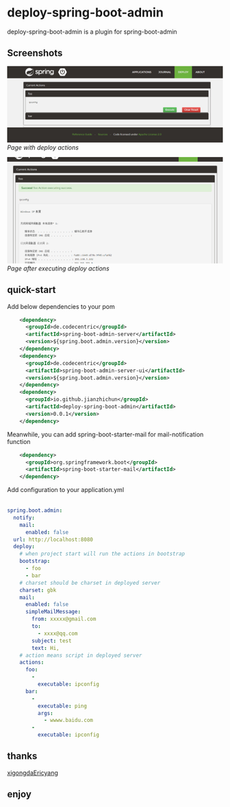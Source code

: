 # deploy-spring-boot-admin
deploy-spring-boot-admin is a plugin for spring-boot-admin

## Screenshots

![DeployPage](/images/deployPage.png?raw=true)
*Page with deploy actions*

![DeployPage After Execute](/images/deployPageAfterExecute.png?raw=true)
*Page after executing deploy actions*

## quick-start

Add below dependencies to your pom
```xml
    <dependency>
      <groupId>de.codecentric</groupId>
      <artifactId>spring-boot-admin-server</artifactId>
      <version>${spring.boot.admin.version}</version>
    </dependency>
    <dependency>
      <groupId>de.codecentric</groupId>
      <artifactId>spring-boot-admin-server-ui</artifactId>
      <version>${spring.boot.admin.version}</version>
    </dependency>
    <dependency>
      <groupId>io.github.jianzhichun</groupId>
      <artifactId>deploy-spring-boot-admin</artifactId>
      <version>0.0.1</version>
    </dependency>
```
Meanwhile, you can add spring-boot-starter-mail for mail-notification function
```xml
    <dependency>
      <groupId>org.springframework.boot</groupId>
      <artifactId>spring-boot-starter-mail</artifactId>
    </dependency>
```

<p>

Add configuration to your application.yml
```yaml

spring.boot.admin:
  notify:
    mail:
      enabled: false
  url: http://localhost:8080
  deploy:
    # when project start will run the actions in bootstrap
    bootstrap:
      - foo
      - bar
    # charset should be charset in deployed server
    charset: gbk
    mail:
      enabled: false
      simpleMailMessage:
        from: xxxxx@gmail.com
        to:
          - xxxx@qq.com
        subject: test
        text: Hi, 
    # action means script in deployed server
    actions:
      foo: 
        -
          executable: ipconfig
      bar: 
        -
          executable: ping
          args:
            - wwww.baidu.com
        -
          executable: ipconfig
```
## thanks
[xigongdaEricyang](https://github.com/xigongdaEricyang)

## enjoy